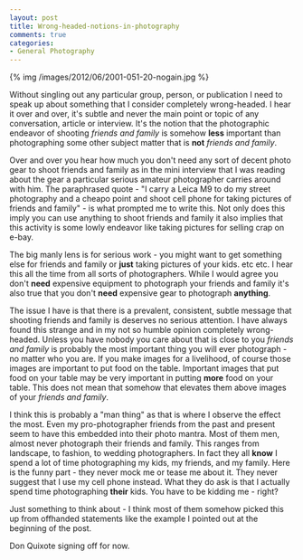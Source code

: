 ```yaml
---
layout: post
title: Wrong-headed-notions-in-photography
comments: true
categories:
- General Photography
---
```

{% img  /images/2012/06/2001-051-20-nogain.jpg %}

Without singling out any particular group, person, or publication I need to speak up about something that I consider completely wrong-headed. I hear it over and over, it's subtle and never the main point or topic of any conversation, article or interview. It's the notion that the photographic endeavor of shooting *friends and family* is somehow **less** important than photographing some other subject matter that is **not** *friends and family*.

<!--more-->

Over and over you hear how much you don't need any sort of decent photo gear to shoot friends and family as in the mini interview that I was reading about the gear a particular serious amateur photographer carries around with him. The paraphrased quote - "I carry a Leica M9 to do my street photography and a cheapo point and shoot cell phone for taking pictures of friends and family" - is what prompted me to write this. Not only does this imply you can use anything to shoot friends and family it also implies that this activity is some lowly endeavor like taking pictures for selling crap on e-bay. 

The big manly lens is for serious work - you might want to get something else for friends and family or **just** taking pictures of your kids. etc etc. I hear this all the time from all sorts of photographers. While I would agree you don't **need** expensive equipment to photograph your friends and family it's also true that you don't **need** expensive gear to photograph **anything**.

The issue I have is that there is a prevalent, consistent, subtle message that shooting friends and family is deserves no serious attention. I have always found this strange and in my not so humble opinion completely wrong-headed. Unless you have nobody you care about that is close to you *friends and family* is probably the most important thing you will ever photograph - no matter who you are. If you make images for a livelihood, of course those images are important to put food on the table. Important images that put food on your table may be very important in putting **more** food on your table. This does not mean that somehow that elevates them above images of your *friends and family*.

I think this is probably a "man thing" as that is where I observe the effect the most. Even my pro-photographer friends from the past and present seem to have this embedded into their photo mantra. Most of them men, almost never photograph their friends and family. This ranges from landscape, to fashion, to wedding photographers. In fact they all **know** I spend a lot of time photographing my kids, my friends, and my family. Here is the funny part - they never mock me or tease me about it. They never suggest that I use my cell phone instead. What they do ask is that I actually spend time photographing **their** kids. You have to be kidding me - right?

Just something to think about - I think most of them somehow picked this up from offhanded statements like the example I pointed out at the beginning of the post.

Don Quixote signing off for now.